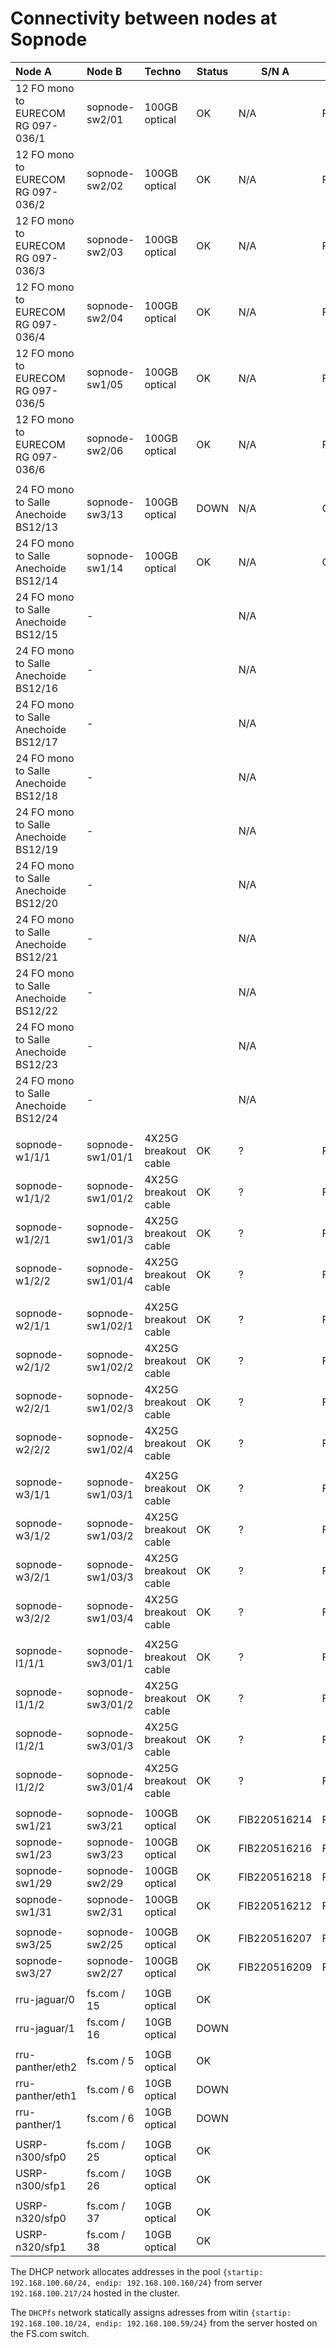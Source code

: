 # Connectivity between nodes at Sopnode

| Node A                                | Node B             | Techno               | Status  | S/N A        | S/N B        | IP A | IP B |
| :-------------------------------------|:-------------------|:---------------------|---------|--------------|--------------|------|------|
| 12 FO mono to EURECOM RG 097-036/1    | sopnode-sw2/01     | 100GB optical        | OK      | N/A          | FIB220516201 |      |      |
| 12 FO mono to EURECOM RG 097-036/2    | sopnode-sw2/02     | 100GB optical        | OK      | N/A          | FIB220516202 |      |      |
| 12 FO mono to EURECOM RG 097-036/3    | sopnode-sw2/03     | 100GB optical        | OK      | N/A          | FIB220516203 |      |      |
| 12 FO mono to EURECOM RG 097-036/4    | sopnode-sw2/04     | 100GB optical        | OK      | N/A          | FIB220516204 |      |      |
| 12 FO mono to EURECOM RG 097-036/5    | sopnode-sw1/05     | 100GB optical        | OK      | N/A          | FIB220516205 |      |      |
| 12 FO mono to EURECOM RG 097-036/6    | sopnode-sw2/06     | 100GB optical        | OK      | N/A          | FIB220516206 |      |      |
|                                       |                    |                      |         |              |              |      |      |
| 24 FO mono to Salle Anechoide BS12/13 | sopnode-sw3/13     | 100GB optical        | DOWN    | N/A          | C1904162937  |      |      |
| 24 FO mono to Salle Anechoide BS12/14 | sopnode-sw1/14     | 100GB optical        | OK      | N/A          | C1904163659  |  N/A | DHCP |
| 24 FO mono to Salle Anechoide BS12/15 | -                  |                      |         | N/A          |              |      |      |
| 24 FO mono to Salle Anechoide BS12/16 | -                  |                      |         | N/A          |              |      |      |
| 24 FO mono to Salle Anechoide BS12/17 | -                  |                      |         | N/A          |              |      |      |
| 24 FO mono to Salle Anechoide BS12/18 | -                  |                      |         | N/A          |              |      |      |
| 24 FO mono to Salle Anechoide BS12/19 | -                  |                      |         | N/A          |              |      |      |
| 24 FO mono to Salle Anechoide BS12/20 | -                  |                      |         | N/A          |              |      |      |
| 24 FO mono to Salle Anechoide BS12/21 | -                  |                      |         | N/A          |              |      |      |
| 24 FO mono to Salle Anechoide BS12/22 | -                  |                      |         | N/A          |              |      |      |
| 24 FO mono to Salle Anechoide BS12/23 | -                  |                      |         | N/A          |              |      |      |
| 24 FO mono to Salle Anechoide BS12/24 | -                  |                      |         | N/A          |              |      |      |
|                                       |                    |                      |         |              |              |      |      |
| sopnode-w1/1/1                        | sopnode-sw1/01/1   | 4X25G breakout cable | OK      | ?            | FIB220517218 | DHCP | L2   |
| sopnode-w1/1/2                        | sopnode-sw1/01/2   | 4X25G breakout cable | OK      | ?            | FIB220517218 | DHCP | L2   |
| sopnode-w1/2/1                        | sopnode-sw1/01/3   | 4X25G breakout cable | OK      | ?            | FIB220517218 | DHCP | L2   |
| sopnode-w1/2/2                        | sopnode-sw1/01/4   | 4X25G breakout cable | OK      | ?            | FIB220517218 | DHCP | L2   |
|                                       |                    |                      |         |              |              |      |      |
| sopnode-w2/1/1                        | sopnode-sw1/02/1   | 4X25G breakout cable | OK      | ?            | FIB220517219 | DHCP | L2   |
| sopnode-w2/1/2                        | sopnode-sw1/02/2   | 4X25G breakout cable | OK      | ?            | FIB220517219 | DHCP | L2   |
| sopnode-w2/2/1                        | sopnode-sw1/02/3   | 4X25G breakout cable | OK      | ?            | FIB220517219 | DHCP | L2   |
| sopnode-w2/2/2                        | sopnode-sw1/02/4   | 4X25G breakout cable | OK      | ?            | FIB220517219 | DHCP | L2   |
|                                       |                    |                      |         |              |              |      |      |
| sopnode-w3/1/1                        | sopnode-sw1/03/1   | 4X25G breakout cable | OK      | ?            | FIB220517221 | DHCP | L2   |
| sopnode-w3/1/2                        | sopnode-sw1/03/2   | 4X25G breakout cable | OK      | ?            | FIB220517221 | DHCP | L2   |
| sopnode-w3/2/1                        | sopnode-sw1/03/3   | 4X25G breakout cable | OK      | ?            | FIB220517221 | DHCP | L2   |
| sopnode-w3/2/2                        | sopnode-sw1/03/4   | 4X25G breakout cable | OK      | ?            | FIB220517221 | DHCP | L2   |
|                                       |                    |                      |         |              |              |      |      |
| sopnode-l1/1/1                        | sopnode-sw3/01/1   | 4X25G breakout cable | OK      | ?            | FIB220517220 | DHCP | L2   |
| sopnode-l1/1/2                        | sopnode-sw3/01/2   | 4X25G breakout cable | OK      | ?            | FIB220517220 | DHCP | L2   |
| sopnode-l1/2/1                        | sopnode-sw3/01/3   | 4X25G breakout cable | OK      | ?            | FIB220517220 | DHCP | L2   |
| sopnode-l1/2/2                        | sopnode-sw3/01/4   | 4X25G breakout cable | OK      | ?            | FIB220517220 | DHCP | L2   |
|                                       |                    |                      |         |              |              |      |      |
| sopnode-sw1/21                        | sopnode-sw3/21     | 100GB optical        | OK      | FIB220516214 | FIB220516213 |      |      |
| sopnode-sw1/23                        | sopnode-sw3/23     | 100GB optical        | OK      | FIB220516216 | FIB220516215 |      |      |
| sopnode-sw1/29                        | sopnode-sw2/29     | 100GB optical        | OK      | FIB220516218 | FIB220516217 |      |      |
| sopnode-sw1/31                        | sopnode-sw2/31     | 100GB optical        | OK      | FIB220516212 | FIB220516211 |      |      |
|                                       |                    |                      |         |              |              |      |      |
| sopnode-sw3/25                        | sopnode-sw2/25     | 100GB optical        | OK      | FIB220516207 | FIB220516208 |      |      |
| sopnode-sw3/27                        | sopnode-sw2/27     | 100GB optical        | OK      | FIB220516209 | FIB220516210 |      |      |
|                                       |                    |                      |         |              |              |      |      |
| rru-jaguar/0                          | fs.com / 15        | 10GB optical         | OK      |              |              | DHCPfs:192.168.100.49/24 | L2 |
| rru-jaguar/1                          | fs.com / 16        | 10GB optical         | DOWN    |              |              |      |      |
|                                       |                    |                      |         |              |              |      |      |  
| rru-panther/eth2                      | fs.com / 5         | 10GB optical         | OK      |              |              | DHCPfs:192.168.100.50/24 | L2 |
| rru-panther/eth1                      | fs.com / 6         | 10GB optical         | DOWN      |              |            | DHCPfs:192.168.100.51/24 | L2 
| rru-panther/1                         | fs.com / 6         | 10GB optical         | DOWN    |              |              |      |       |
|                                       |                    |                      |         |              |              |      |       |  
| USRP-n300/sfp0                        | fs.com / 25        | 10GB optical         | OK      |              |              | DHCPfs:192.168.100.43/24 | L2 
| USRP-n300/sfp1                        | fs.com / 26        | 10GB optical         | OK      |              |              | DHCPfs:192.168.100.44/24 | L2 |
|                                       |                    |                      |         |              |              |      |       |  
| USRP-n320/sfp0                        | fs.com / 37        | 10GB optical         | OK      |              |              | DHCPfs:192.168.100.45/24 | L2 |
| USRP-n320/sfp1                        | fs.com / 38        | 10GB optical         | OK      |              |              | DHCPfs:192.168.100.46/24 | L2 |


The DHCP network allocates addresses in the pool `{startip: 192.168.100.60/24, endip: 192.168.100.160/24}` from server `192.168.100.217/24` hosted in the cluster.

The `DHCPfs` network statically assigns adresses from witin `{startip: 192.168.100.10/24, endip: 192.168.100.59/24}` from the server hosted on the FS.com switch.
